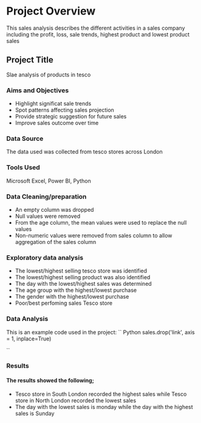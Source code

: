 # Project Overview
This sales analysis describes the different activities in a sales company including the profit, loss, sale trends, highest product and lowest product sales
## Project Title
Slae analysis of products in tesco
### Aims and Objectives
- Highlight significat sale trends
- Spot patterns affecting sales projection
- Provide strategic suggestion for future sales
- Improve sales outcome over time
### Data Source
The data used was collected from tesco stores across London
### Tools Used
Microsoft Excel, Power BI, Python
### Data Cleaning/preparation
- An empty column was dropped
- Null values were removed
- From the age column, the mean values were used to replace the null values
- Non-numeric values were removed from sales column to allow aggregation of the sales column
### Exploratory data analysis
- The lowest/highest selling tesco store was identified
- The lowest/highest selling product was also identified
- The day with the lowest/highest sales was determined
- The age group with the highest/lowest purchase
- The gender with the highest/lowest purchase
- Poor/best perfoming sales Tesco store
### Data Analysis
This is an example code used in the project:
``
Python
sales.drop('link', axis = 1, inplace=True)

``
### Results
#### The results showed the following;
- Tesco store in South London recorded the highest sales while Tesco store in North London recorded the lowest sales
- The day with the lowest sales is monday while the day with the highest sales is Sunday
